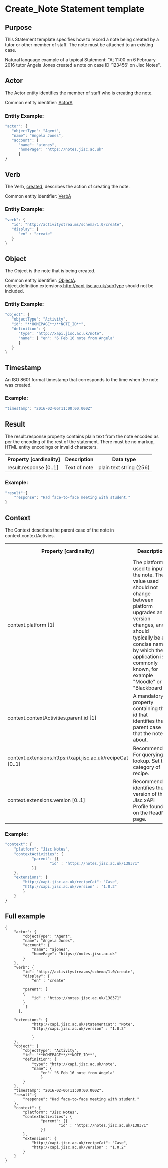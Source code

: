 # Create_Note Statement template

## Purpose
This Statement template specifies how to record a note being created by a tutor or other member of staff. The note must be attached to an existing case.

Natural language example of a typical Statement: "At 11:00 on 6 February 2016 tutor Angela Jones created a note on case ID '123456' on Jisc Notes".

## Actor
The Actor entity identifies the member of staff who is creating the note.

Common entity identifier: [ActorA](/common_structures.md#actora)

### Entity Example:

``` Javascript
"actor": {
   "objectType": "Agent",
   "name": "Angela Jones",
   "account": {
      "name": "ajones",
      "homePage": "https://notes.jisc.ac.uk"
      }
}
```

## Verb
The Verb, [created](/vocabulary.md#created), describes the action of creating the note.

Common entity identifier: [VerbA](/common_structures.md#verba)

### Entity Example:

``` javascript
"verb": {
   "id": "http://activitystrea.ms/schema/1.0/create",
   "display": {
      "en" : "create"
   }
}
```

## Object
The Object is the note that is being created.

Common entity identifier: [ObjectA](/common_structures.md#objecta). object.definition.extensions.http://xapi.jisc.ac.uk/subType should not be included.

### Entity Example:

``` javascript
"object": {
   "objectType": "Activity",
   "id": "**HOMEPAGE**/**NOTE_ID**",	
   "definition": {
      "type": "http://xapi.jisc.ac.uk/note",			
      "name": { "en": "6 Feb 16 note from Angela"
      }   
   }
}
```

## Timestamp

An ISO 8601 format timestamp that corresponds to the time when the note was created.

### Example:

``` javascript
"timestamp": "2016-02-06T11:00:00.000Z"
```

## Result
The result.response property contains plain text from the note encoded as per the encoding of the rest of the statement. There must be no markup,  HTML entity encodings or invalid characters.

<table>
	<tr><th>Property [cardinality]</th><th>Description</th><th>Data type</th></tr>
	<tr>
		<td>result.response [0..1]</td>
		<td>Text of note</td>
		<td>plain text string (256)</td>
	</tr>
</table>

### Example:

``` javascript
"result":{
	"response": "Had face-to-face meeting with student."
}
```

## Context

The Context describes the parent case of the note in context.contextActivies.

<table>
	<tr><th>Property [cardinality]</th><th>Description</th><th>Value information</</th></tr>
	<tr>
		<td>context.platform [1]</td>
		<td>The platform used to input the note. The value used should not change between platform upgrades and version changes, and should typically be a concise name by which the application is commonly known, for example "Moodle" or "Blackboard"</td>
		<td>string</td>
	</tr>
	<tr>
		<td>context.contextActivities.parent.id [1]</td>
		<td>A mandatory property containing the id that identifies the parent case that the note is about. 
		<td>string</td>
	</tr>
	<tr>
		<td>context.extensions.https://xapi.jisc.ac.uk/recipeCat [0..1]</td>
		<td>Recommended For querying lookup. Set to category of recipe.<br/></td>
		<td>string</td>
	</tr>
	<tr>
		<td>context.extensions.version [0..1]</td>
		<td>Recommended, identifies the version of the Jisc xAPI Profile found on the ReadMe page. <br/></td>
		<td>decimal</td>
	</tr>

</table>

### Example:
``` javascript
"context": {
	"platform": "Jisc Notes",
	"contextActivities": {
        	"parent": [{
            		"id" : "https://notes.jisc.ac.uk/138371"
        	}]
	},
	"extensions": {
		"http://xapi.jisc.ac.uk/recipeCat": "Case",
		"http://xapi.jisc.ac.uk/version" : "1.0.2"
		}
	}
}
```
## Full example
```
{
	"actor": {
		"objectType": "Agent",
		"name": "Angela Jones",
		"account": {
			"name": "ajones",
			"homePage": "https://notes.jisc.ac.uk"
		}
	},
	"verb": {
		"id": "http://activitystrea.ms/schema/1.0/create",
		"display": {
			"en" : "create"

        "parent": [
        {
            "id" : "https://notes.jisc.ac.uk/138371"
        }
		 ]
	  },

    "extensions": {
			"http://xapi.jisc.ac.uk/statementCat": "Note",
			"http://xapi.jisc.ac.uk/version" : "1.0.3"

			}
	},
	"object": {
		"objectType": "Activity",
		"id": "**HOMEPAGE**/**NOTE_ID**",	
		"definition": {
			"type": "http://xapi.jisc.ac.uk/note",
			"name": {
				"en": "6 Feb 16 note from Angela"
      			}   
   		}
	},
	"timestamp": "2016-02-06T11:00:00.000Z",
	"result":{
		"response": "Had face-to-face meeting with student."
	},
	"context": {
		"platform": "Jisc Notes",
		"contextActivities": {
        		"parent": [{
            			"id" : "https://notes.jisc.ac.uk/138371"
        		}]
		},
		"extensions": {
			"http://xapi.jisc.ac.uk/recipeCat": "Case",
			"http://xapi.jisc.ac.uk/version" : "1.0.2"
		}
	}
}
```
